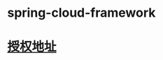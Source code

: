 # spring-cloud-framework

# [授权地址](http://localhost:8081/auth/authorize?response_type=code&client_id=client&redirect_uri=http://localhost:8082/auth/code&scope=all)